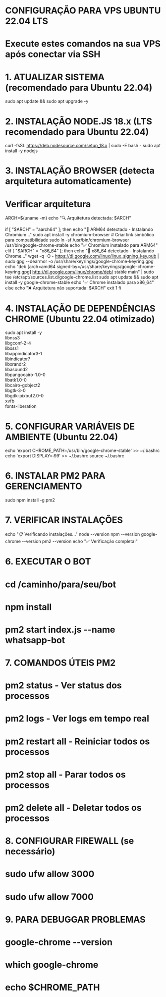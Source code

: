 # CONFIGURAÇÃO PARA VPS UBUNTU 22.04 LTS

# Execute estes comandos na sua VPS após conectar via SSH

# 1. ATUALIZAR SISTEMA (recomendado para Ubuntu 22.04)

sudo apt update && sudo apt upgrade -y

# 2. INSTALAÇÃO NODE.JS 18.x (LTS recomendado para Ubuntu 22.04)

curl -fsSL https://deb.nodesource.com/setup_18.x | sudo -E bash -
sudo apt install -y nodejs

# 3. INSTALAÇÃO BROWSER (detecta arquitetura automaticamente)

# Verificar arquitetura

ARCH=$(uname -m)
echo "🔍 Arquitetura detectada: $ARCH"

if [ "$ARCH" = "aarch64" ]; then
echo "🔧 ARM64 detectado - Instalando Chromium..."
sudo apt install -y chromium-browser # Criar link simbólico para compatibilidade
sudo ln -sf /usr/bin/chromium-browser /usr/bin/google-chrome-stable
echo "✅ Chromium instalado para ARM64"
elif [ "$ARCH" = "x86_64" ]; then
echo "🔧 x86_64 detectado - Instalando Chrome..."
wget -q -O - https://dl.google.com/linux/linux_signing_key.pub | sudo gpg --dearmor -o /usr/share/keyrings/google-chrome-keyring.gpg
echo "deb [arch=amd64 signed-by=/usr/share/keyrings/google-chrome-keyring.gpg] http://dl.google.com/linux/chrome/deb/ stable main" | sudo tee /etc/apt/sources.list.d/google-chrome.list
sudo apt update && sudo apt install -y google-chrome-stable
echo "✅ Chrome instalado para x86_64"
else
echo "❌ Arquitetura não suportada: $ARCH"
exit 1
fi

# 4. INSTALAÇÃO DE DEPENDÊNCIAS CHROME (Ubuntu 22.04 otimizado)

sudo apt install -y \
 libnss3 \
 libgconf-2-4 \
 libxss1 \
 libappindicator3-1 \
 libindicator7 \
 libxrandr2 \
 libasound2 \
 libpangocairo-1.0-0 \
 libatk1.0-0 \
 libcairo-gobject2 \
 libgtk-3-0 \
 libgdk-pixbuf2.0-0 \
 xvfb \
 fonts-liberation

# 5. CONFIGURAR VARIÁVEIS DE AMBIENTE (Ubuntu 22.04)

echo 'export CHROME_PATH=/usr/bin/google-chrome-stable' >> ~/.bashrc
echo 'export DISPLAY=:99' >> ~/.bashrc
source ~/.bashrc

# 6. INSTALAR PM2 PARA GERENCIAMENTO

sudo npm install -g pm2

# 7. VERIFICAR INSTALAÇÕES

echo "📋 Verificando instalações..."
node --version
npm --version
google-chrome --version
pm2 --version
echo "✅ Verificação completa!"

# 6. EXECUTAR O BOT

# cd /caminho/para/seu/bot

# npm install

# pm2 start index.js --name whatsapp-bot

# 7. COMANDOS ÚTEIS PM2

# pm2 status - Ver status dos processos

# pm2 logs - Ver logs em tempo real

# pm2 restart all - Reiniciar todos os processos

# pm2 stop all - Parar todos os processos

# pm2 delete all - Deletar todos os processos

# 8. CONFIGURAR FIREWALL (se necessário)

# sudo ufw allow 3000

# sudo ufw allow 7000

# 9. PARA DEBUGGAR PROBLEMAS

# google-chrome --version

# which google-chrome

# echo $CHROME_PATH
